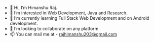 - 👋 Hi, I’m Himanshu Raj.
- 👀 I’m interested in Web Development, Java and Research.
- 🌱 I’m currently learning Full Stack Web Development and  on Android development.
- 💞️ I’m looking to collaborate on any platform.
- 📫 You can mail me at - rajhimanshu203@gmail.com

<!---
rajhimanshu203/rajhimanshu203 is a ✨ special ✨ repository because its `README.md` (this file) appears on your GitHub profile.
You can click the Preview link to take a look at your changes.
--->
